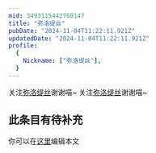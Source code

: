 ```yaml
---
mid: 3493115442760147
title: "弥洛缇丝"
pubDate: "2024-11-04T11:22:11.921Z"
updatedDate: "2024-11-04T11:22:11.921Z"
profile:
  {
    Nickname: ["弥洛缇丝"],
  }
---
```


关注[弥洛缇丝](https://space.bilibili.com/3493115442760147)谢谢喵~ 关注[弥洛缇丝](https://space.bilibili.com/3493115442760147)谢谢喵~

## 此条目有待补充
你可以在[这里](https://github.com/Yuhanawa/VTuber.ICU-Content/edit/master/v/弥洛缇丝/index.md)编辑本文
